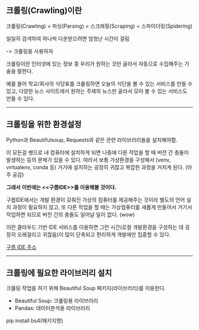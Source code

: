 ## 크롤링(Crawling)이란

크롤링(Crawling) = 파싱(Parsing) = 스크래핑(Scraping) = 스파이더링(Spidering)



일일히 검색하여 하나씩 다운받으려면 엄청난 시간이 걸림

-> 크롤링을 사용하자



크롤링이란 인터넷에 있는 정보 중 우리가 원하는 것만 골라서 자동으로 수집해주는 기술을 말한다.



예를 들어 학교/회사의 식당표를 크롤링하면 오늘의 식단을 볼 수 있는 서비스를 만들 수 있고, 다양한 뉴스 사이트에서 원하는 주제의 뉴스만 골라서 모아 볼 수 있는 서비스도 만들 수 있다.



<hr></hr>

## 크롤링을 위한 환경설정

Python과 Beautifulsoup, Requests와 같은 관련 라이브러리들을 설치해야함.

이 모든걸 쌩으로 내 컴퓨터에 설치하게 되면 나중에 다른 작업을 할 때 버전 간 충돌이 발생하는 등의 문제가 있을 수 있다.  따라서 보통 가상환경을 구성해서 (venv, virtualenv, conda 등) 거기에 설치하는 굉장히 귀찮고 복잡한 과정을 거치게 된다. (아주 공감)



**그래서 이번에는 <<구름IDE>>를 이용해볼 것이다.**

구름IDE에서는 개발 환경이 갖춰진 가상의 컴퓨터를 제공해주는 것이라 별도의 언어 설치 과정이 필요하지 않고, 또 다른 작업을 할 때는 가상컴퓨터를 새롭게 만들어서 거기서 작업하면 되므로 버전 간의 충돌도 일어날 일이 없다. (wow)

이런 클라우드 기반 IDE 서비스를 이용하면 그런 시간(로컬 개발환경을 구성하는 데 굉장히 오래걸리고 귀찮음)이 많이 단축되고 편리하게 개발에만 집중할 수 있다.

[구름 IDE 주소](ide.goorm.io)



<hr></hr>

## 크롤링에 필요한 라이브러리 설치

크롤링 작업을 하기 위해 Beautiful Soup 패키지(라이브러리)를 이용한다.

- Beautiful Soup: 크롤링용 라이브러리
- Pandas: 데이터분석용 라이브러리

pip install bs4(패키지명)

